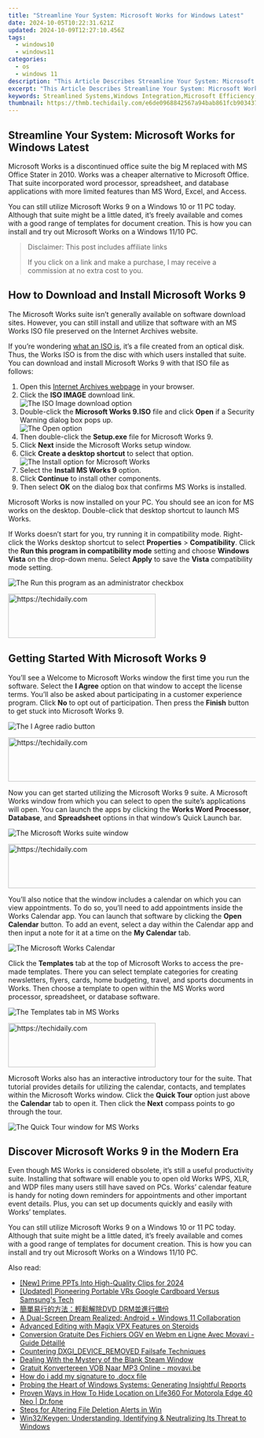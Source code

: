 ```yaml
---
title: "Streamline Your System: Microsoft Works for Windows Latest"
date: 2024-10-05T10:22:31.621Z
updated: 2024-10-09T12:27:10.456Z
tags:
  - windows10
  - windows11
categories:
  - os
  - windows 11
description: "This Article Describes Streamline Your System: Microsoft Works for Windows Latest"
excerpt: "This Article Describes Streamline Your System: Microsoft Works for Windows Latest"
keywords: Streamlined Systems,Windows Integration,Microsoft Efficiency,Latest Updates Windows,Enhanced Workflows,Productivity Software,Modernized Operations
thumbnail: https://thmb.techidaily.com/e6de0968842567a94bab861fcb9034374ea99c16c41df6f1ffba84998a5d1054.jpg
---
```


## Streamline Your System: Microsoft Works for Windows Latest

 Microsoft Works is a discontinued office suite the big M replaced with MS Office Stater in 2010\. Works was a cheaper alternative to Microsoft Office. That suite incorporated word processor, spreadsheet, and database applications with more limited features than MS Word, Excel, and Access.

 You can still utilize Microsoft Works 9 on a Windows 10 or 11 PC today. Although that suite might be a little dated, it’s freely available and comes with a good range of templates for document creation. This is how you can install and try out Microsoft Works on a Windows 11/10 PC.

>  Disclaimer: This post includes affiliate links
>
>  If you click on a link and make a purchase, I may receive a commission at no extra cost to you.
>

## How to Download and Install Microsoft Works 9

 The Microsoft Works suite isn’t generally available on software download sites. However, you can still install and utilize that software with an MS Works ISO file preserved on the Internet Archives website.

 If you’re wondering [what an ISO is](https://www.makeuseof.com/what-is-iso/), it’s a file created from an optical disk. Thus, the Works ISO is from the disc with which users installed that suite. You can download and install Microsoft Works 9 with that ISO file as follows:

1. Open this [Internet Archives webpage](https://archive.org/details/microsoft-works-9) in your browser.
2. Click the **ISO IMAGE** download link.  
![The ISO Image download option](https://static1.makeuseofimages.com/wordpress/wp-content/uploads/2023/09/iso-image.jpg)
3. Double-click the **Microsoft Works 9.ISO** file and click **Open** if a Security Warning dialog box pops up.  
![The Open option](https://static1.makeuseofimages.com/wordpress/wp-content/uploads/2023/09/open-option.jpg)
4. Then double-click the **Setup.exe** file for Microsoft Works 9\.
5. Click **Next** inside the Microsoft Works setup window.
6. Click **Create a desktop shortcut** to select that option.  
![The Install option for Microsoft Works](https://static1.makeuseofimages.com/wordpress/wp-content/uploads/2023/09/the-install-option.jpg)
7. Select the **Install MS Works 9** option.
8. Click **Continue** to install other components.
9. Then select **OK** on the dialog box that confirms MS Works is installed.

 Microsoft Works is now installed on your PC. You should see an icon for MS works on the desktop. Double-click that desktop shortcut to launch MS Works.

 If Works doesn’t start for you, try running it in compatibility mode. Right-click the Works desktop shortcut to select **Properties** \> **Compatibility**. Click the **Run this program in compatibility mode** setting and choose **Windows Vista** on the drop-down menu. Select **Apply** to save the **Vista** compatibility mode setting.

![The Run this program as an administrator checkbox](https://static1.makeuseofimages.com/wordpress/wp-content/uploads/2023/09/run-this-program-as-administrator-option.jpg)

<!-- affiliate ads begin -->
<a href="https://aligracehair.sjv.io/c/5597632/2135400/19272" target="_top" id="2135400">
  <img src="//a.impactradius-go.com/display-ad/19272-2135400" border="0" alt="https://techidaily.com" width="300" height="90"/>
</a>
<img height="0" width="0" src="https://aligracehair.sjv.io/i/5597632/2135400/19272" style="position:absolute;visibility:hidden;" border="0" />
<!-- affiliate ads end -->

## Getting Started With Microsoft Works 9

 You’ll see a Welcome to Microsoft Works window the first time you run the software. Select the **I Agree** option on that window to accept the license terms. You’ll also be asked about participating in a customer experience program. Click **No** to opt out of participation. Then press the **Finish** button to get stuck into Microsoft Works 9\.

![The I Agree radio button](https://static1.makeuseofimages.com/wordpress/wp-content/uploads/2023/09/software-license-terms-1.jpg)

<!-- affiliate ads begin -->
<a href="https://appsumo.8odi.net/c/5597632/2094419/7443" target="_top" id="2094419">
  <img src="//a.impactradius-go.com/display-ad/7443-2094419" border="0" alt="https://techidaily.com" width="728" height="90"/>
</a>
<img height="0" width="0" src="https://appsumo.8odi.net/i/5597632/2094419/7443" style="position:absolute;visibility:hidden;" border="0" />
<!-- affiliate ads end -->

 Now you can get started utilizing the Microsoft Works 9 suite. A Microsoft Works window from which you can select to open the suite’s applications will open. You can launch the apps by clicking the **Works Word Processor**, **Database**, and **Spreadsheet** options in that window’s Quick Launch bar.

![The Microsoft Works suite window](https://static1.makeuseofimages.com/wordpress/wp-content/uploads/2023/09/microsoft-works-window.jpg)

<!-- affiliate ads begin -->
<a href="https://appsumo.8odi.net/c/5597632/2137413/7443" target="_top" id="2137413">
  <img src="//a.impactradius-go.com/display-ad/7443-2137413" border="0" alt="https://techidaily.com" width="728" height="90"/>
</a>
<img height="0" width="0" src="https://appsumo.8odi.net/i/5597632/2137413/7443" style="position:absolute;visibility:hidden;" border="0" />
<!-- affiliate ads end -->

 You’ll also notice that the window includes a calendar on which you can view appointments. To do so, you’ll need to add appointments inside the Works Calendar app. You can launch that software by clicking the **Open Calendar** button. To add an event, select a day within the Calendar app and then input a note for it at a time on the **My Calendar** tab.

![The Microsoft Works Calendar](https://static1.makeuseofimages.com/wordpress/wp-content/uploads/2023/09/microsoft-works-calendar.jpg)

 Click the **Templates** tab at the top of Microsoft Works to access the pre-made templates. There you can select template categories for creating newsletters, flyers, cards, home budgeting, travel, and sports documents in Works. Then choose a template to open within the MS Works word processor, spreadsheet, or database software.

![The Templates tab in MS Works](https://static1.makeuseofimages.com/wordpress/wp-content/uploads/2023/09/templates-tab.jpg)

<!-- affiliate ads begin -->
<a href="https://aligracehair.sjv.io/c/5597632/2047361/19272" target="_top" id="2047361">
  <img src="//a.impactradius-go.com/display-ad/19272-2047361" border="0" alt="https://techidaily.com" width="300" height="90"/>
</a>
<img height="0" width="0" src="https://aligracehair.sjv.io/i/5597632/2047361/19272" style="position:absolute;visibility:hidden;" border="0" />
<!-- affiliate ads end -->

 Microsoft Works also has an interactive introductory tour for the suite. That tutorial provides details for utilizing the calendar, contacts, and templates within the Microsoft Works window. Click the **Quick Tour** option just above the **Calendar** tab to open it. Then click the **Next** compass points to go through the tour.

![The Quick Tour window for MS Works](https://static1.makeuseofimages.com/wordpress/wp-content/uploads/2023/09/the-ms-works-tour.jpg)

## Discover Microsoft Works 9 in the Modern Era

 Even though MS Works is considered obsolete, it’s still a useful productivity suite. Installing that software will enable you to open old Works WPS, XLR, and WDP files many users still have saved on PCs. Works’ calendar feature is handy for noting down reminders for appointments and other important event details. Plus, you can set up documents quickly and easily with Works’ templates.

 You can still utilize Microsoft Works 9 on a Windows 10 or 11 PC today. Although that suite might be a little dated, it’s freely available and comes with a good range of templates for document creation. This is how you can install and try out Microsoft Works on a Windows 11/10 PC.

<ins class="adsbygoogle"
      style="display:block"
      data-ad-client="ca-pub-7571918770474297"
      data-ad-slot="8358498916"
      data-ad-format="auto"
      data-full-width-responsive="true"></ins>
    

<span class="atpl-alsoreadstyle">Also read:</span>
<div><ul>
<li><a href="https://screen-video-capture.techidaily.com/new-prime-ppts-into-high-quality-clips-for-2024/"><u>[New] Prime PPTs Into High-Quality Clips for 2024</u></a></li>
<li><a href="https://extra-guidance.techidaily.com/updated-pioneering-portable-vrs-google-cardboard-versus-samsungs-tech/"><u>[Updated] Pioneering Portable VRs Google Cardboard Versus Samsung's Tech</u></a></li>
<li><a href="https://some-guidance.techidaily.com/dvd-drm/"><u>簡單易行的方法：輕鬆解除DVD DRM並進行備份</u></a></li>
<li><a href="https://win11.techidaily.com/a-dual-screen-dream-realized-android-plus-windows-11-collaboration/"><u>A Dual-Screen Dream Realized: Android + Windows 11 Collaboration</u></a></li>
<li><a href="https://fox-info.techidaily.com/advanced-editing-with-magix-vpx-features-on-steroids/"><u>Advanced Editing with Magix VPX Features on Steroids</u></a></li>
<li><a href="https://win-blog.techidaily.com/conversion-gratuite-des-fichiers-ogv-en-webm-en-ligne-avec-movavi-guide-detaille/"><u>Conversion Gratuite Des Fichiers OGV en Webm en Ligne Avec Movavi - Guide Détaillé</u></a></li>
<li><a href="https://win11.techidaily.com/countering-dxgideviceremoved-failsafe-techniques/"><u>Countering DXGI_DEVICE_REMOVED Failsafe Techniques</u></a></li>
<li><a href="https://win11.techidaily.com/dealing-with-the-mystery-of-the-blank-steam-window/"><u>Dealing With the Mystery of the Blank Steam Window</u></a></li>
<li><a href="https://tech-revival.techidaily.com/gratuit-konvertereen-vob-naar-mp3-online-movavibe/"><u>Gratuit Konvertereen VOB Naar MP3 Online - movavi.be</u></a></li>
<li><a href="https://phone-solutions.techidaily.com/how-do-i-add-my-signature-to-docx-file-by-ldigisigner-sign-a-word-sign-a-word/"><u>How do i add my signature to .docx file</u></a></li>
<li><a href="https://win11.techidaily.com/probing-the-heart-of-windows-systems-generating-insightful-reports/"><u>Probing the Heart of Windows Systems: Generating Insightful Reports</u></a></li>
<li><a href="https://location-social.techidaily.com/proven-ways-in-how-to-hide-location-on-life360-for-motorola-edge-40-neo-drfone-by-drfone-virtual-android/"><u>Proven Ways in How To Hide Location on Life360 For Motorola Edge 40 Neo | Dr.fone</u></a></li>
<li><a href="https://win11.techidaily.com/steps-for-altering-file-deletion-alerts-in-win/"><u>Steps for Altering File Deletion Alerts in Win</u></a></li>
<li><a href="https://win11.techidaily.com/win32keygen-understanding-identifying-and-neutralizing-its-threat-to-windows/"><u>Win32/Keygen: Understanding, Identifying & Neutralizing Its Threat to Windows</u></a></li>
</ul></div>

